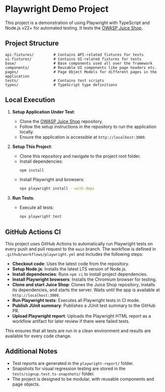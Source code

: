 # Playwright Demo Project

This project is a demonstration of using Playwright with TypeScript and Node.js v22+ for automated testing. It tests the [OWASP Juice Shop](https://github.com/juice-shop/juice-shop).

## Project Structure

```
api-fixtures/         # Contains API-related fixtures for tests
ui-fixtures/          # Contains UI-related fixtures for tests
base/                 # Base components used all over the framework
components/           # Reusable UI components like page headers etc.
pages/                # Page Object Models for different pages in the application
tests/                # Contains test scripts
types/                # TypeScript type definitions
```

## Local Execution

1. **Setup Application Under Test**:
   - Clone the [OWASP Juice Shop](https://github.com/juice-shop/juice-shop) repository.
   - Follow the setup instructions in the repository to run the application locally.
   - Ensure the application is accessible at `http://localhost:3000`.

2. **Setup This Project**:
   - Clone this repository and navigate to the project root folder.
   - Install dependencies:
     ```bash
     npm install
     ```
   - Install Playwright and browsers:
     ```bash
     npx playwright install --with-deps
     ```

3. **Run Tests**:
   - Execute all tests:
     ```bash
     npx playwright test
     ```

## GitHub Actions CI

This project uses GitHub Actions to automatically run Playwright tests on every push and pull request to the `main` branch. The workflow is defined in `.github/workflows/playwright.yml` and includes the following steps:

- **Checkout code**: Uses the latest code from the repository.
- **Setup Node.js**: Installs the latest LTS version of Node.js.
- **Install dependencies**: Runs `npm ci` to install project dependencies.
- **Install Playwright browsers**: Installs the Chromium browser for testing.
- **Clone and start Juice Shop**: Clones the Juice Shop repository, installs its dependencies, and starts the server. Waits until the app is available at `http://localhost:3000`.
- **Run Playwright tests**: Executes all Playwright tests in CI mode.
- **Publish JUnit summary**: Publishes a JUnit test summary to the GitHub PR.
- **Upload Playwright report**: Uploads the Playwright HTML report as a workflow artifact for later review if there were failed tests.

This ensures that all tests are run in a clean environment and results are available for every code change.

## Additional Notes

- Test reports are generated in the `playwright-report/` folder.
- Snapshots for visual regression testing are stored in the `tests/signup.test.ts-snapshots/` folder.
- The project is designed to be modular, with reusable components and page objects.


